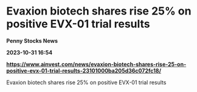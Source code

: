 # Evaxion biotech shares rise 25% on positive EVX-01 trial results
**Penny Stocks News**

**2023-10-31 16:54**

**https://www.ainvest.com/news/evaxion-biotech-shares-rise-25-on-positive-evx-01-trial-results-23101000ba205d36c072fc18/**

Evaxion biotech shares rise 25% on positive EVX-01 trial results